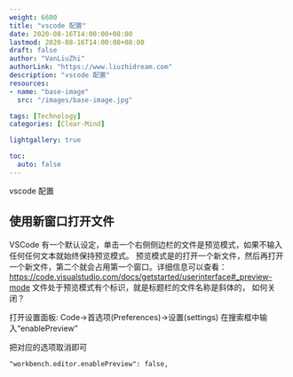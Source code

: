 ```yaml
---
weight: 6600
title: "vscode 配置"
date: 2020-08-16T14:00:00+08:00
lastmod: 2020-08-16T14:00:00+08:00
draft: false
author: "VanLiuZhi"
authorLink: "https://www.liuzhidream.com"
description: "vscode 配置"
resources:
- name: "base-image"
  src: "/images/base-image.jpg"

tags: [Technology]
categories: [Clear-Mind]

lightgallery: true

toc:
  auto: false
---
```


vscode 配置

<!-- more -->

## 使用新窗口打开文件

VSCode 有一个默认设定，单击一个右侧侧边栏的文件是预览模式，如果不输入任何任何文本就始终保持预览模式。
预览模式是的打开一个新文件，然后再打开一个新文件，第二个就会占用第一个窗口。详细信息可以查看：https://code.visualstudio.com/docs/getstarted/userinterface#_preview-mode
文件处于预览模式有个标识，就是标题栏的文件名称是斜体的，
如何关闭？

打开设置面板:
Code→首选项(Preferences)→设置(settings)
在搜索框中输入“enablePreview”

把对应的选项取消即可

`"workbench.editor.enablePreview": false,`